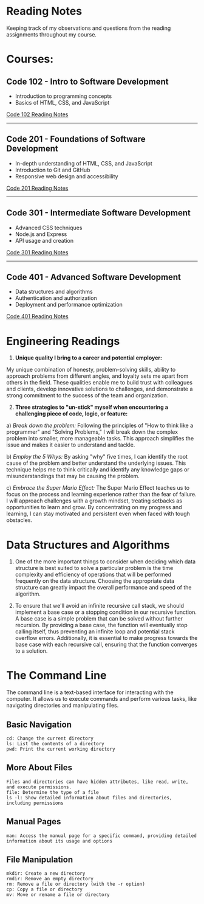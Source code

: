 # Reading Notes

Keeping track of my observations and questions from the reading assignments throughout my course.

# Courses:

## **Code 102 - Intro to Software Development**
* Introduction to programming concepts
* Basics of HTML, CSS, and JavaScript

[Code 102 Reading Notes](link-to-code102-notes)

---

## **Code 201 - Foundations of Software Development**
* In-depth understanding of HTML, CSS, and JavaScript
* Introduction to Git and GitHub
* Responsive web design and accessibility

[Code 201 Reading Notes](link-to-code201-notes)

---

## **Code 301 - Intermediate Software Development**
* Advanced CSS techniques
* Node.js and Express
* API usage and creation

[Code 301 Reading Notes](link-to-code301-notes)

---

## **Code 401 - Advanced Software Development**
* Data structures and algorithms
* Authentication and authorization
* Deployment and performance optimization

[Code 401 Reading Notes](link-to-code401-notes)

# Engineering Readings

1. **Unique quality I bring to a career and potential employer:**

My unique combination of honesty, problem-solving skills, ability to approach problems from different angles, and loyalty sets me apart from others in the field. These qualities enable me to build trust with colleagues and clients, develop innovative solutions to challenges, and demonstrate a strong commitment to the success of the team and organization.

2. **Three strategies to "un-stick" myself when encountering a challenging piece of code, logic, or feature:**

  a) *Break down the problem:* Following the principles of "How to think like a programmer" and "Solving Problems," I will break down the complex problem into smaller, more manageable tasks. This approach simplifies the issue and makes it easier to understand and tackle.

  b) *Employ the 5 Whys:* By asking "why" five times, I can identify the root cause of the problem and better understand the underlying issues. This technique helps me to think critically and identify any knowledge gaps or misunderstandings that may be causing the problem.

  c) *Embrace the Super Mario Effect:* The Super Mario Effect teaches us to focus on the process and learning experience rather than the fear of failure. I will approach challenges with a growth mindset, treating setbacks as opportunities to learn and grow. By concentrating on my progress and learning, I can stay motivated and persistent even when faced with tough obstacles.

# Data Structures and Algorithms

1. One of the more important things to consider when deciding which data structure is best suited to solve a particular problem is the time complexity and efficiency of operations that will be performed frequently on the data structure. Choosing the appropriate data structure can greatly impact the overall performance and speed of the algorithm.

2. To ensure that we'll avoid an infinite recursive call stack, we should implement a base case or a stopping condition in our recursive function. A base case is a simple problem that can be solved without further recursion. By providing a base case, the function will eventually stop calling itself, thus preventing an infinite loop and potential stack overflow errors. Additionally, it is essential to make progress towards the base case with each recursive call, ensuring that the function converges to a solution.

# The Command Line

The command line is a text-based interface for interacting with the computer. It allows us to execute commands and perform various tasks, like navigating directories and manipulating files.

## Basic Navigation

    cd: Change the current directory
    ls: List the contents of a directory
    pwd: Print the current working directory

## More About Files

    Files and directories can have hidden attributes, like read, write, and execute permissions.
    file: Determine the type of a file
    ls -l: Show detailed information about files and directories, including permissions

## Manual Pages

    man: Access the manual page for a specific command, providing detailed information about its usage and options

## File Manipulation

    mkdir: Create a new directory
    rmdir: Remove an empty directory
    rm: Remove a file or directory (with the -r option)
    cp: Copy a file or directory
    mv: Move or rename a file or directory
